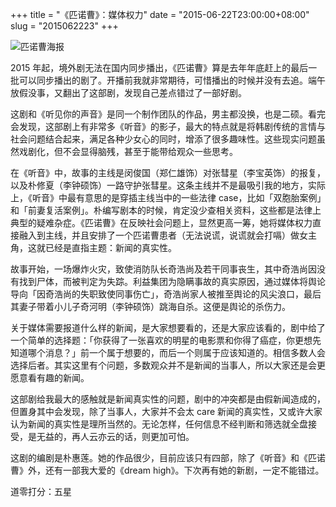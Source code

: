 +++
title = "《匹诺曹》：媒体权力"
date = "2015-06-22T23:00:00+08:00"
slug = "2015062223"
+++

![匹诺曹海报](/blog_static/2015/20150622-pinocchio.jpg)

2015 年起，境外剧无法在国内同步播出，《匹诺曹》算是去年年底赶上的最后一批可以同步播出的剧了。开播前我就非常期待，可惜播出的时候并没有去追。端午放假没事，又翻出了这部剧，发现自己差点错过了一部好剧。

这剧和《听见你的声音》是同一个制作团队的作品，男主都没换，也是二硕。看完会发现，这部剧上有非常多《听音》的影子，最大的特点就是将韩剧传统的言情与社会问题结合起来，满足各种少女心的同时，增添了很多趣味性。这些现实问题虽然戏剧化，但不会显得脑残，甚至于能带给观众一些思考。

在《听音》中，故事的主线是闵俊国（郑仁雄饰）对张彗星（李宝英饰）的报复，以及朴修夏（李钟硕饰）一路守护张彗星。这条主线并不是最吸引我的地方，实际上，《听音》中最有意思的是穿插主线当中的一些法律 case，比如「双胞胎案例」和「前妻复活案例」。朴编写剧本的时候，肯定没少查相关资料，这些都是法律上典型的疑难杂症。《匹诺曹》在反映社会问题上，显然更高一筹，她将媒体权力直接融入到主线，并且安排了一个匹诺曹患者（无法说谎，说谎就会打嗝）做女主角，这就已经是直指主题：新闻的真实性。

故事开始，一场爆炸火灾，致使消防队长奇浩尚及若干同事丧生，其中奇浩尚因没有找到尸体，而被判定为失踪。利益集团为隐瞒事故的真实原因，通过媒体将舆论导向「因奇浩尚的失职致使同事伤亡」，奇浩尚家人被推至舆论的风尖浪口，最后其妻子带着小儿子奇河明（李钟硕饰）跳海自杀。这便是舆论的杀伤力。

关于媒体需要报道什么样的新闻，是大家想要看的，还是大家应该看的，剧中给了一个简单的选择题：「你获得了一张喜欢的明星的电影票和你得了癌症，你更想先知道哪个消息？」前一个属于想要的，而后一个则属于应该知道的。相信多数人会选择后者。其实这里有个问题，多数观众并不是新闻的当事人，所以大家还是会更愿意看有趣的新闻。

这部剧给我最大的感触就是新闻真实性的问题，剧中的冲突都是由假新闻造成的，但置身其中会发现，除了当事人，大家并不会太 care 新闻的真实性，又或许大家认为新闻的真实性是理所当然的。无论怎样，任何信息不经判断和筛选就全盘接受，是无益的，再人云亦云的话，则更加可怕。

这剧的编剧是朴惠莲。她的作品很少，目前应该只有四部，除了《听音》和《匹诺曹》外，还有一部我大爱的《dream high》。下次再有她的新剧，一定不能错过。

道零打分：五星

